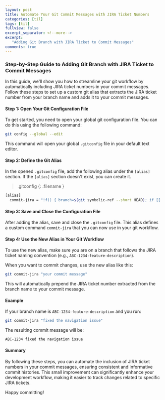 ```yaml
---
layout: post
title: Automate Your Git Commit Messages with JIRA Ticket Numbers
categories: [til]
tags: [til]
fullview: false
excerpt_separator: <!--more-->
excerpt:
   "Adding Git Branch with JIRA Ticket to Commit Messages"
comments: true
---
```


### Step-by-Step Guide to Adding Git Branch with JIRA Ticket to Commit Messages

In this guide, we'll show you how to streamline your git workflow by automatically including JIRA ticket numbers in your commit messages. Follow these steps to set up a custom git alias that extracts the JIRA ticket number from your branch name and adds it to your commit messages.

#### Step 1: Open Your Git Configuration File

To get started, you need to open your global git configuration file. You can do this using the following command:

```sh
git config --global --edit
```

This command will open your global `.gitconfig` file in your default text editor.

#### Step 2: Define the Git Alias

In the opened `.gitconfig` file, add the following alias under the `[alias]` section. If the `[alias]` section doesn't exist, you can create it.

><i class="far fa-file-code"></i> .gitconfig 
{: .filename }
```bash
[alias]
  commit-jira = "!f() { branch=$(git symbolic-ref --short HEAD); if [[ $branch =~ ([A-Z0-9]+-[0-9]+) ]]; then ticket=\"${BASH_REMATCH[1]}\"; git commit -m \"$ticket $1\"; else echo \"No JIRA ticket found in branch name.\"; fi; }; f"
```

#### Step 3: Save and Close the Configuration File

After adding the alias, save and close the `.gitconfig` file. This alias defines a custom command `commit-jira` that you can now use in your git workflow.

#### Step 4: Use the New Alias in Your Git Workflow

To use the new alias, make sure you are on a branch that follows the JIRA ticket naming convention (e.g., `ABC-1234-feature-description`).

When you want to commit changes, use the new alias like this:

```sh
git commit-jira "your commit message"
```

This will automatically prepend the JIRA ticket number extracted from the branch name to your commit message.

#### Example

If your branch name is `ABC-1234-feature-description` and you run:

```sh
git commit-jira "fixed the navigation issue"
```

The resulting commit message will be:

```
ABC-1234 fixed the navigation issue
```

#### Summary

By following these steps, you can automate the inclusion of JIRA ticket numbers in your commit messages, ensuring consistent and informative commit histories. This small improvement can significantly enhance your development workflow, making it easier to track changes related to specific JIRA tickets.

Happy committing!